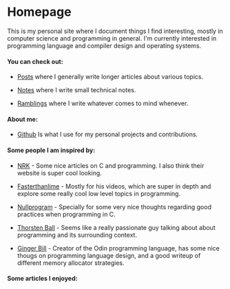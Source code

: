 # Homepage

This is my personal site where I document things I find interesting, mostly in computer science and programming in general.
I'm currently interested in programming language and compiler design and operating systems.

#### You can check out:

- [Posts](posts.html) where I generally write longer articles about various topics.

- [Notes](notes.html) where I write small technical notes.

- [Ramblings](ramblings.html) where I write whatever comes to mind whenever.

#### About me:

- [Github](https://github.com/eduardorittner) Is what I use for my personal projects and contributions.

#### Some people I am inspired by:

- [NRK](https://nrk.neocities.org/) - Some nice articles on C and programming. I also think their website is super cool looking.

- [Fasterthanlime](https://fasterthanli.me/) - Mostly for his videos, which are super in depth and explore some really cool low level topics in programming.

- [Nullprogram](https://nullprogram.com/) - Specially for some very nice thoughts regarding good practices when programming in C.

- [Thorsten Ball](https://thorstenball.com/blog/) - Seems like a really passionate guy talking about about programming and its surrounding context.

- [Ginger Bill](https://www.gingerbill.org/article/) - Creator of the Odin programming language, has some nice thougs on programming language design, and a good writeup of different memory allocator strategies.

#### Some articles I enjoyed:

